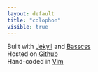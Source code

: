 ```yaml
---
layout: default
title: "colophon"
visible: true
---
```


Built with [Jekyll](http://jekyllrb.com/) and [Basscss](http://www.basscss.com/)  
Hosted on [Github](https://github.com/mrzool/mrzool.github.io)  
Hand-coded in [Vim](http://www.vim.org/)  
